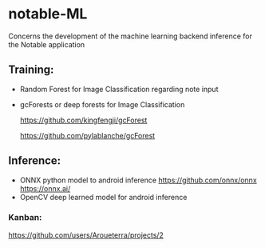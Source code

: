 # notable-ML
Concerns the development of the machine learning backend inference for the Notable application

## Training:

* Random Forest for Image Classification regarding note input
* gcForests or deep forests for Image Classification

  https://github.com/kingfengji/gcForest
  
  https://github.com/pylablanche/gcForest

## Inference:

* ONNX python model to android inference 
  https://github.com/onnx/onnx
  https://onnx.ai/
* OpenCV deep learned model for android inference

### Kanban:
  https://github.com/users/Aroueterra/projects/2
